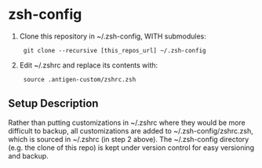 # zsh-config 

1. Clone this repository in ~/.zsh-config, WITH submodules:

        git clone --recursive [this_repos_url] ~/.zsh-config

2. Edit ~/.zshrc and replace its contents with:

        source .antigen-custom/zshrc.zsh

## Setup Description

Rather than putting customizations in ~/.zshrc where they would be more difficult to backup, all customizations are added to ~/.zsh-config/zshrc.zsh, which is sourced in ~/.zshrc (in step 2 above). The ~/.zsh-config directory (e.g. the clone of this repo) is kept under version control for easy versioning and backup.